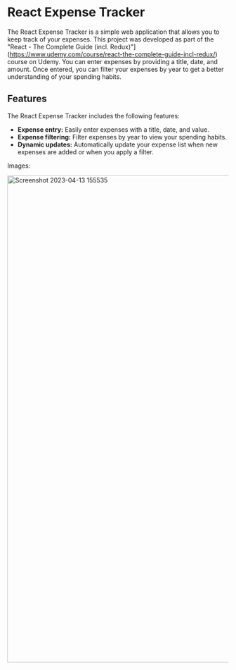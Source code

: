 # React Expense Tracker

The React Expense Tracker is a simple web application that allows you to keep track of your expenses. This project was developed as part of the "React - The Complete Guide (incl. Redux)"](https://www.udemy.com/course/react-the-complete-guide-incl-redux/)   course on Udemy.  You can enter expenses by providing a title, date, and amount. Once entered, you can filter your expenses by year to get a better understanding of your spending habits.

## Features

The React Expense Tracker includes the following features:

-   **Expense entry:** Easily enter expenses with a title, date, and value.
-   **Expense filtering:** Filter expenses by year to view your spending habits.
-   **Dynamic updates:** Automatically update your expense list when new expenses are added or when you apply a filter.

Images:

<img width="1106" alt="Screenshot 2023-04-13 155535" src="https://user-images.githubusercontent.com/65426858/231781503-e48dd4ce-bbf6-4c6c-b6af-ec5a3539bf1b.png">




